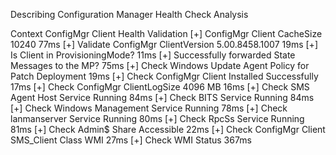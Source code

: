 
Describing Configuration Manager Health Check Analysis

  Context ConfigMgr Client Health Validation
    [+] ConfigMgr Client CacheSize 10240 77ms
    [+] Validate ConfigMgr ClientVersion 5.00.8458.1007 19ms
    [+] Is Client in ProvisioningMode? 11ms
    [+] Successfully forwarded State Messages to the MP? 75ms
    [+] Check Windows Update Agent Policy for Patch Deployment 19ms
    [+] Check ConfigMgr Client Installed Successfully 17ms
    [+] Check ConfigMgr ClientLogSize 4096 MB 16ms
    [+] Check SMS Agent Host Service Running 84ms
    [+] Check BITS Service Running 84ms
    [+] Check Windows Management Service Running 78ms
    [+] Check lanmanserver Service Running 80ms
    [+] Check RpcSs Service Running 81ms
    [+] Check Admin$ Share Accessible 22ms
    [+] Check ConfigMgr Client SMS_Client Class WMI 27ms
    [+] Check WMI Status 367ms
